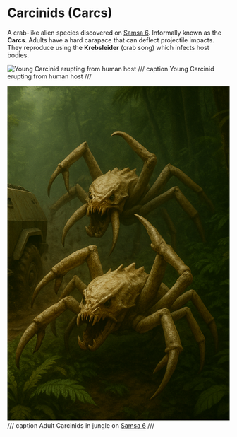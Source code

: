 # Carcinids (Carcs)

A crab-like alien species discovered on [Samsa 6](../places/samsa-6/index.md).
Informally known as the **Carcs**.
Adults have a hard carapace that can deflect projectile impacts.
They reproduce using the **Krebsleider** (crab song) which infects host bodies.

<div class="grid" markdown>

![Young Carcinid erupting from human host](carcinid-erupts-digging-man.png)
/// caption
Young Carcinid erupting from human host
///

![Adult Carcinids in jungle on Samsa 6](./carcinids.png)
/// caption
Adult Carcinids in jungle on [Samsa 6](../places/samsa-6/index.md)
///

</div>
